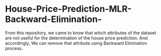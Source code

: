 # House-Price-Prediction-MLR-Backward-Elimination-
From this repository, we came to know that which attributes of the dataset are not useful for the determination of the house price prediction. And accordingly, We can remove that attribute using Backward Elimination process.
